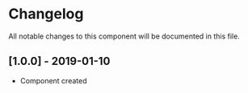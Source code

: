 # Changelog
All notable changes to this component will be documented in this file.

## [1.0.0] - 2019-01-10
- Component created
